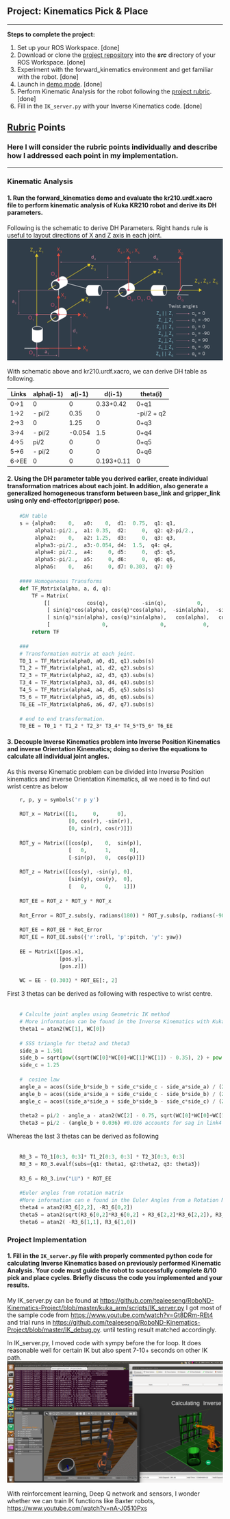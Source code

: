 ## Project: Kinematics Pick & Place

---


**Steps to complete the project:**  


1. Set up your ROS Workspace. [done]
2. Download or clone the [project repository](https://github.com/udacity/RoboND-Kinematics-Project) into the ***src*** directory of your ROS Workspace.  [done]
3. Experiment with the forward_kinematics environment and get familiar with the robot. [done]
4. Launch in [demo mode](https://classroom.udacity.com/nanodegrees/nd209/parts/7b2fd2d7-e181-401e-977a-6158c77bf816/modules/8855de3f-2897-46c3-a805-628b5ecf045b/lessons/91d017b1-4493-4522-ad52-04a74a01094c/concepts/ae64bb91-e8c4-44c9-adbe-798e8f688193). [done]
5. Perform Kinematic Analysis for the robot following the [project rubric](https://review.udacity.com/#!/rubrics/972/view). [done]
6. Fill in the `IK_server.py` with your Inverse Kinematics code. [done]


[//]: # (Image References)

[image1]: ./misc_images/Robo-DH.png
[image2]: ./misc_images/misc3.png
[image3]: ./misc_images/IK-slow-3rdcan.png

## [Rubric](https://review.udacity.com/#!/rubrics/972/view) Points
### Here I will consider the rubric points individually and describe how I addressed each point in my implementation.  

---

### Kinematic Analysis
#### 1. Run the forward_kinematics demo and evaluate the kr210.urdf.xacro file to perform kinematic analysis of Kuka KR210 robot and derive its DH parameters.

Following is the schematic to derive DH Parameters. Right hands rule is useful to layout directions of X and Z axis in each joint.
![alt text][image1]

With schematic above and kr210.urdf.xacro, we can derive DH table as following.

Links | alpha(i-1) | a(i-1) | d(i-1) | theta(i)
--- | --- | --- | --- | ---
0->1 | 0 | 0 | 0.33+0.42 | 0+q1
1->2 | - pi/2 | 0.35 | 0 | -pi/2 + q2
2->3 | 0 | 1.25 | 0 | 0+q3
3->4 | - pi/2 | -0.054 | 1.5 | 0+q4
4->5 |   pi/2 | 0 | 0 | 0+q5
5->6 | - pi/2 | 0 | 0 | 0+q6
6->EE | 0 | 0 | 0.193+0.11 | 0


#### 2. Using the DH parameter table you derived earlier, create individual transformation matrices about each joint. In addition, also generate a generalized homogeneous transform between base_link and gripper_link using only end-effector(gripper) pose.


```python
    #DH table
    s = {alpha0:    0,   a0:    0,  d1:  0.75,  q1: q1,
         alpha1:-pi/2.,  a1: 0.35,  d2:     0,  q2: q2-pi/2.,
         alpha2:    0,   a2: 1.25,  d3:     0,  q3: q3,
         alpha3:-pi/2.,  a3:-0.054, d4:  1.5,  q4: q4,
         alpha4: pi/2.,  a4:     0, d5:     0,  q5: q5,
         alpha5:-pi/2.,  a5:     0, d6:     0,  q6: q6,
         alpha6:    0,   a6:     0, d7: 0.303,  q7: 0}

    #### Homogeneous Transforms
    def TF_Matrix(alpha, a, d, q):
        TF = Matrix(
            [[            cos(q),           -sin(q),          0,                a],
             [ sin(q)*cos(alpha), cos(q)*cos(alpha),  -sin(alpha),  -sin(alpha)*d],
             [ sin(q)*sin(alpha), cos(q)*sin(alpha),   cos(alpha),   cos(alpha)*d],
             [                 0,                 0,            0,              1]])
        return TF

    ###
    # Transformation matrix at each joint.    
    T0_1 = TF_Matrix(alpha0, a0, d1, q1).subs(s)
    T1_2 = TF_Matrix(alpha1, a1, d2, q2).subs(s)
    T2_3 = TF_Matrix(alpha2, a2, d3, q3).subs(s)
    T3_4 = TF_Matrix(alpha3, a3, d4, q4).subs(s)
    T4_5 = TF_Matrix(alpha4, a4, d5, q5).subs(s)
    T5_6 = TF_Matrix(alpha5, a5, d6, q6).subs(s)
    T6_EE =TF_Matrix(alpha6, a6, d7, q7).subs(s)

    # end to end transformation.
    T0_EE = T0_1 * T1_2 * T2_3* T3_4* T4_5*T5_6* T6_EE

```


#### 3. Decouple Inverse Kinematics problem into Inverse Position Kinematics and inverse Orientation Kinematics; doing so derive the equations to calculate all individual joint angles.
As this nverse Kinematic problem can be divided into Inverse Position kinematics and inverse Orientation Kinematics, 
all we need is to find out wrist centre as below
```python
    r, p, y = symbols('r p y')

    ROT_x = Matrix([[1,     0,      0],
                    [0, cos(r), -sin(r)],
                    [0, sin(r), cos(r)]])

    ROT_y = Matrix([[cos(p),    0,  sin(p)],
                    [   0,      1,      0],
                    [-sin(p),   0,  cos(p)]])

    ROT_z = Matrix([[cos(y), -sin(y), 0],
                    [sin(y), cos(y),  0],
                    [   0,      0,    1]])

    ROT_EE = ROT_z * ROT_y * ROT_x

    Rot_Error = ROT_z.subs(y, radians(180)) * ROT_y.subs(p, radians(-90))

    ROT_EE = ROT_EE * Rot_Error
    ROT_EE = ROT_EE.subs({'r':roll, 'p':pitch, 'y': yaw})

    EE = Matrix([[pos.x],
                 [pos.y],
                 [pos.z]])

    WC = EE - (0.303) * ROT_EE[:, 2]
```

First 3 thetas can be derived as following with respective to wrist centre.
```python

    # Calculte joint angles using Geometric IK method
    # More information can be found in the Inverse Kinematics with Kuka KR210
    theta1 = atan2(WC[1], WC[0])

    # SSS triangle for theta2 and theta3
    side_a = 1.501
    side_b = sqrt(pow((sqrt(WC[0]*WC[0]+WC[1]*WC[1]) - 0.35), 2) + pow((WC[2] -0.75),2))
    side_c = 1.25

    #  cosine law
    angle_a = acos((side_b*side_b + side_c*side_c - side_a*side_a) / (2*side_b*side_c))
    angle_b = acos((side_a*side_a + side_c*side_c - side_b*side_b) / (2*side_a*side_c))
    angle_c = acos((side_a*side_a + side_b*side_b - side_c*side_c) / (2*side_a*side_b))

    theta2 = pi/2 - angle_a - atan2(WC[2] - 0.75, sqrt(WC[0]*WC[0]+WC[1]*WC[1]) - 0.35)
    theta3 = pi/2 - (angle_b + 0.036) #0.036 accounts for sag in link4 of -0.054m


```

Whereas the last 3 thetas can be derived as following
```python

    R0_3 = T0_1[0:3, 0:3]* T1_2[0:3, 0:3] * T2_3[0:3, 0:3]
    R0_3 = R0_3.evalf(subs={q1: theta1, q2:theta2, q3: theta3})

    R3_6 = R0_3.inv("LU") * ROT_EE

    #Euler angles from rotation matrix
    #More information can e found in the Euler Angles from a Rotation Matrix section
    theta4 = atan2(R3_6[2,2], -R3_6[0,2])
    theta5 = atan2(sqrt(R3_6[0,2]*R3_6[0,2] + R3_6[2,2]*R3_6[2,2]), R3_6[1,2])
    theta6 = atan2( -R3_6[1,1], R3_6[1,0])

```


### Project Implementation

#### 1. Fill in the `IK_server.py` file with properly commented python code for calculating Inverse Kinematics based on previously performed Kinematic Analysis. Your code must guide the robot to successfully complete 8/10 pick and place cycles. Briefly discuss the code you implemented and your results. 

My IK_server.py can be found at https://github.com/tealeeseng/RoboND-Kinematics-Project/blob/master/kuka_arm/scripts/IK_server.py
I got most of the sample code from https://www.youtube.com/watch?v=Gt8DRm-REt4 and trial runs in https://github.com/tealeeseng/RoboND-Kinematics-Project/blob/master/IK_debug.py.
until testing result matched accordingly.

In IK_server.py, I moved code with sympy before the for loop. It does reasonable well for certain IK but also spent 7-10+ seconds on other IK path.
![alt text][image3]

With reinforcement learning, Deep Q network and sensors, I wonder whether we can train IK functions like Baxter robots, https://www.youtube.com/watch?v=nA-J0510Pxs


